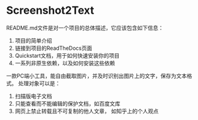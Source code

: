 # Screenshot2Text
README.md文件是对一个项目的总体描述，它应该包含如下信息：
1. 项目的简单介绍
2. 链接到项目的ReadTheDocs页面
3. Quickstart文档，用于如何快速安装你的项目
4. 一系列非原生依赖，以及如何安装这些依赖

一款PC端小工具，能自由截取图片，并及时识别出图片上的文字，保存为文本格式。
处理对象可以是：
1.  扫描版电子文档
2.  只能查看而不能编辑的保护文档，如百度文库
3.  网页上禁止转载且不可复制的他人文章， 如知乎上的个人观点



